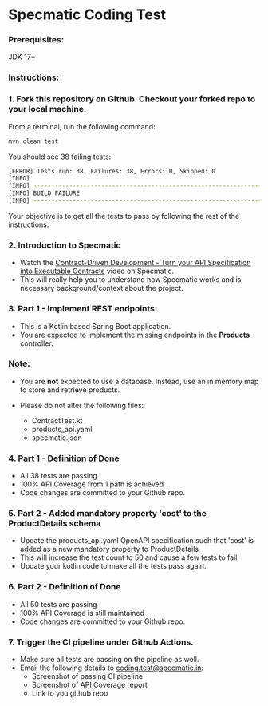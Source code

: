 # Specmatic Coding Test

### Prerequisites:
JDK 17+

### Instructions:

### 1. Fork this repository on Github. Checkout your forked repo to your local machine.  
From a terminal, run the following command:
```bash
mvn clean test
```
You should see 38 failing tests:
```bash
[ERROR] Tests run: 38, Failures: 38, Errors: 0, Skipped: 0
[INFO] 
[INFO] ------------------------------------------------------------------------
[INFO] BUILD FAILURE
[INFO] ------------------------------------------------------------------------
```
Your objective is to get all the tests to pass by following the rest of the instructions.

### 2. Introduction to Specmatic
- Watch the [Contract-Driven Development - Turn your API Specification into Executable Contracts](https://www.youtube.com/watch?v=7OvTanLjm20&list=PL9Z-JgiTsOYT66JOxf9c63AzhsK3Jay8P) video on Specmatic. 
- This will really help you to understand how Specmatic works and is necessary background/context about the project. 

### 3. Part 1 - Implement REST endpoints:
- This is a Kotlin based Spring Boot application.  
- You are expected to implement the missing endpoints in the **Products** controller.

### Note:
- You are **not** expected to use a database. Instead, use an in memory map to store and retrieve products.

- Please do not alter the following files:
  - ContractTest.kt
  - products_api.yaml
  - specmatic.json

### 4. Part 1 - Definition of Done
- All 38 tests are passing
- 100% API Coverage from 1 path is achieved
- Code changes are committed to your Github repo.

### 5. Part 2 - Added mandatory property 'cost' to the ProductDetails schema
- Update the products_api.yaml OpenAPI specification such that 'cost' is added as a new mandatory property to ProductDetails
- This will increase the test count to 50 and cause a few tests to fail
- Update your kotlin code to make all the tests pass again.

### 6. Part 2 - Definition of Done
- All 50 tests are passing
- 100% API Coverage is still maintained
- Code changes are committed to your Github repo.

### 7. Trigger the CI pipeline under Github Actions. 
- Make sure all tests are passing on the pipeline as well.
- Email the following details to coding.test@specmatic.in:
  - Screenshot of passing CI pipeline
  - Screenshot of API Coverage report
  - Link to you github repo
